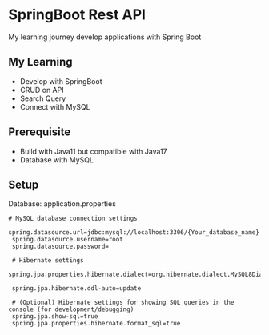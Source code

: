 # SpringBoot Rest API
My learning journey develop applications with Spring Boot 

## My Learning
- Develop with SpringBoot
- CRUD on API
- Search Query
- Connect with MySQL

## Prerequisite
- Build with Java11 but compatible with Java17
- Database with MySQL

## Setup

Database: application.properties

   ```shell
   # MySQL database connection settings
    spring.datasource.url=jdbc:mysql://localhost:3306/{Your_database_name}
    spring.datasource.username=root
    spring.datasource.password=
    
    # Hibernate settings
    spring.jpa.properties.hibernate.dialect=org.hibernate.dialect.MySQL8Dialect
    
    spring.jpa.hibernate.ddl-auto=update
    
    # (Optional) Hibernate settings for showing SQL queries in the console (for development/debugging)
    spring.jpa.show-sql=true
    spring.jpa.properties.hibernate.format_sql=true
